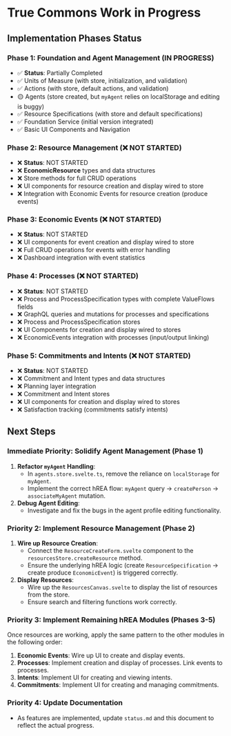 # True Commons Work in Progress

## Implementation Phases Status

### Phase 1: Foundation and Agent Management (IN PROGRESS)
- ✅ **Status**: Partially Completed
- ✅ Units of Measure (with store, initialization, and validation)
- ✅ Actions (with store, default actions, and validation)
- 🟡 Agents (store created, but `myAgent` relies on localStorage and editing is buggy)
- ✅ Resource Specifications (with store and default specifications)
- ✅ Foundation Service (initial version integrated)
- ✅ Basic UI Components and Navigation

### Phase 2: Resource Management (❌ NOT STARTED)
- ❌ **Status**: NOT STARTED
- ❌ **EconomicResource** types and data structures
- ❌ Store methods for full CRUD operations
- ❌ UI components for resource creation and display wired to store
- ❌ Integration with Economic Events for resource creation (produce events)

### Phase 3: Economic Events (❌ NOT STARTED)
- ❌ **Status**: NOT STARTED
- ❌ UI components for event creation and display wired to store
- ❌ Full CRUD operations for events with error handling
- ❌ Dashboard integration with event statistics

### Phase 4: Processes (❌ NOT STARTED)
- ❌ **Status**: NOT STARTED
- ❌ Process and ProcessSpecification types with complete ValueFlows fields
- ❌ GraphQL queries and mutations for processes and specifications
- ❌ Process and ProcessSpecification stores
- ❌ UI Components for creation and display wired to stores
- ❌ EconomicEvents integration with processes (input/output linking)

### Phase 5: Commitments and Intents (❌ NOT STARTED)
- ❌ **Status**: NOT STARTED
- ❌ Commitment and Intent types and data structures
- ❌ Planning layer integration
- ❌ Commitment and Intent stores
- ❌ UI components for creation and display wired to stores
- ❌ Satisfaction tracking (commitments satisfy intents)

## Next Steps

### Immediate Priority: Solidify Agent Management (Phase 1)
1.  **Refactor `myAgent` Handling**:
    -   In `agents.store.svelte.ts`, remove the reliance on `localStorage` for `myAgent`.
    -   Implement the correct hREA flow: `myAgent` query -> `createPerson` -> `associateMyAgent` mutation.
2.  **Debug Agent Editing**:
    -   Investigate and fix the bugs in the agent profile editing functionality.

### Priority 2: Implement Resource Management (Phase 2)
1.  **Wire up Resource Creation**:
    -   Connect the `ResourceCreateForm.svelte` component to the `resourcesStore.createResource` method.
    -   Ensure the underlying hREA logic (create `ResourceSpecification` -> create produce `EconomicEvent`) is triggered correctly.
2.  **Display Resources**:
    -   Wire up the `ResourcesCanvas.svelte` to display the list of resources from the store.
    -   Ensure search and filtering functions work correctly.

### Priority 3: Implement Remaining hREA Modules (Phases 3-5)
Once resources are working, apply the same pattern to the other modules in the following order:
1.  **Economic Events**: Wire up UI to create and display events.
2.  **Processes**: Implement creation and display of processes. Link events to processes.
3.  **Intents**: Implement UI for creating and viewing intents.
4.  **Commitments**: Implement UI for creating and managing commitments.

### Priority 4: Update Documentation
- As features are implemented, update `status.md` and this document to reflect the actual progress. 